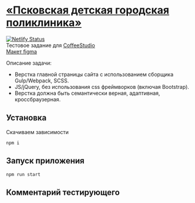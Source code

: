 # [«Псковская детская городская поликлиника»](https://youthful-beaver-49a463.netlify.app/)
[![Netlify Status](https://api.netlify.com/api/v1/badges/41a8abbf-2e15-4795-a2e2-95ef58b391ee/deploy-status)](https://app.netlify.com/sites/youthful-beaver-49a463/deploys)<br>
Тестовое задание для [CoffeeStudio](https://www.coffeestudio.ru/)
<br>
[Макет figma](https://www.figma.com/file/Fai7pyjqLDDsQ0In1eZvbS/%D0%94%D0%B5%D1%82%D1%81%D0%BA%D0%B0%D1%8F-%D0%BF%D0%BE%D0%BB%D0%B8%D0%BA%D0%BB%D0%B8%D0%BD%D0%B8%D0%BA%D0%B0.-%D0%A2%D0%B5%D1%81%D1%82.)

Описание задачи:
- Верстка главной страницы сайта с использованием сборщика Gulp/Webpack, SCSS.
- JS/jQuery, без использования css фреймворков (включая Bootstrap).
- Верстка должна быть семантически верная, адаптивная, кроссбраузерная.

## Установка
Скачиваем зависимости
```
npm i
```

## Запуск приложения
```
npm run start
```

## Комментарий тестирующего
